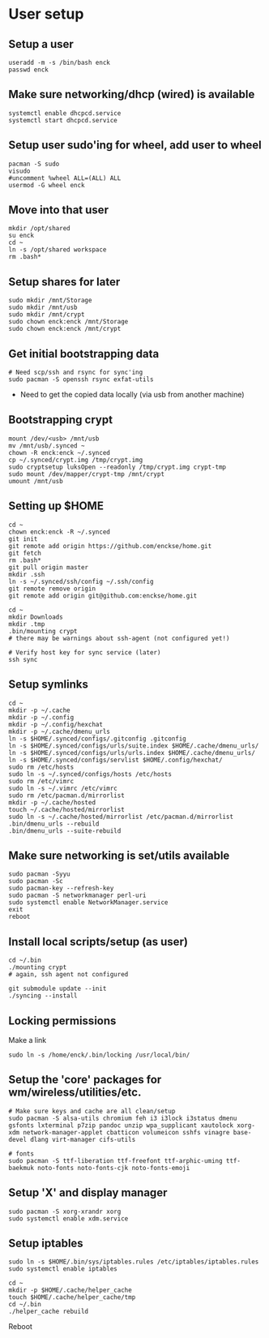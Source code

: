 # User setup

## Setup a user
```
useradd -m -s /bin/bash enck
passwd enck
```

## Make sure networking/dhcp (wired) is available
```
systemctl enable dhcpcd.service
systemctl start dhcpcd.service
```

## Setup user sudo'ing for wheel, add user to wheel
```
pacman -S sudo
visudo
#uncomment %wheel ALL=(ALL) ALL
usermod -G wheel enck
```

## Move into that user
```
mkdir /opt/shared
su enck
cd ~
ln -s /opt/shared workspace
rm .bash*
```

## Setup shares for later
```
sudo mkdir /mnt/Storage
sudo mkdir /mnt/usb
sudo mkdir /mnt/crypt
sudo chown enck:enck /mnt/Storage
sudo chown enck:enck /mnt/crypt
```

## Get initial bootstrapping data
```
# Need scp/ssh and rsync for sync'ing
sudo pacman -S openssh rsync exfat-utils
```

* Need to get the copied data locally (via usb from another machine)

## Bootstrapping crypt
```
mount /dev/<usb> /mnt/usb
mv /mnt/usb/.synced ~
chown -R enck:enck ~/.synced
cp ~/.synced/crypt.img /tmp/crypt.img
sudo cryptsetup luksOpen --readonly /tmp/crypt.img crypt-tmp
sudo mount /dev/mapper/crypt-tmp /mnt/crypt
umount /mnt/usb
```

## Setting up $HOME
```
cd ~
chown enck:enck -R ~/.synced
git init
git remote add origin https://github.com/enckse/home.git
git fetch
rm .bash*
git pull origin master
mkdir .ssh
ln -s ~/.synced/ssh/config ~/.ssh/config
git remote remove origin
git remote add origin git@github.com:enckse/home.git

cd ~
mkdir Downloads
mkdir .tmp
.bin/mounting crypt
# there may be warnings about ssh-agent (not configured yet!)

# Verify host key for sync service (later)
ssh sync
```

## Setup symlinks

```
cd ~
mkdir -p ~/.cache
mkdir -p ~/.config
mkdir -p ~/.config/hexchat
mkdir -p ~/.cache/dmenu_urls
ln -s $HOME/.synced/configs/.gitconfig .gitconfig
ln -s $HOME/.synced/configs/urls/suite.index $HOME/.cache/dmenu_urls/
ln -s $HOME/.synced/configs/urls/urls.index $HOME/.cache/dmenu_urls/
ln -s $HOME/.synced/configs/servlist $HOME/.config/hexchat/
sudo rm /etc/hosts
sudo ln -s ~/.synced/configs/hosts /etc/hosts
sudo rm /etc/vimrc
sudo ln -s ~/.vimrc /etc/vimrc
sudo rm /etc/pacman.d/mirrorlist
mkdir -p ~/.cache/hosted
touch ~/.cache/hosted/mirrorlist
sudo ln -s ~/.cache/hosted/mirrorlist /etc/pacman.d/mirrorlist
.bin/dmenu_urls --rebuild
.bin/dmenu_urls --suite-rebuild
```

## Make sure networking is set/utils available
```
sudo pacman -Syyu
sudo pacman -Sc
sudo pacman-key --refresh-key
sudo pacman -S networkmanager perl-uri
sudo systemctl enable NetworkManager.service
exit
reboot
```

## Install local scripts/setup (as user)
```
cd ~/.bin
./mounting crypt
# again, ssh agent not configured

git submodule update --init
./syncing --install
```

## Locking permissions

Make a link
```
sudo ln -s /home/enck/.bin/locking /usr/local/bin/
```

## Setup the 'core' packages for wm/wireless/utilities/etc.
```
# Make sure keys and cache are all clean/setup
sudo pacman -S alsa-utils chromium feh i3 i3lock i3status dmenu gsfonts lxterminal p7zip pandoc unzip wpa_supplicant xautolock xorg-xdm network-manager-applet cbatticon volumeicon sshfs vinagre base-devel dlang virt-manager cifs-utils

# fonts
sudo pacman -S ttf-liberation ttf-freefont ttf-arphic-uming ttf-baekmuk noto-fonts noto-fonts-cjk noto-fonts-emoji
```

## Setup 'X' and display manager
```
sudo pacman -S xorg-xrandr xorg
sudo systemctl enable xdm.service
```

## Setup iptables
```
sudo ln -s $HOME/.bin/sys/iptables.rules /etc/iptables/iptables.rules
sudo systemctl enable iptables
```

```
cd ~
mkdir -p $HOME/.cache/helper_cache
touch $HOME/.cache/helper_cache/tmp
cd ~/.bin
./helper_cache rebuild
```

Reboot
